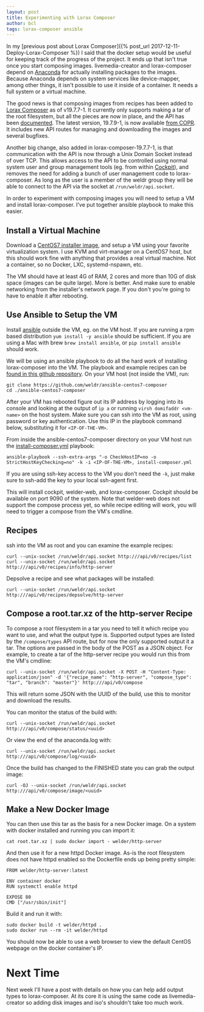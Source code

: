 ```yaml
---
layout: post
title: Experimenting with Lorax Composer
author: bcl
tags: lorax-composer ansible
---
```


In my [previous post about Lorax Composer]({% post_url
2017-12-11-Deploy-Lorax-Composer %}) I said that the docker setup would be
useful for keeping track of the progress of the project. It ends up that isn't
true once you start composing images. livemedia-creator and lorax-composer
depend on [Anaconda](https://github.com/rhinstaller/anaconda) for actually
installing packages to the images. Because Anaconda depends on system
services like device-mapper, among other things, it isn't possible to use it
inside of a container. It needs a full system or a virtual machine.

The good news is that composing images from recipes has been added to [Lorax
Composer](https://github.com/rhinstaller/lorax/tree/lorax-composer) as of
v19.7.7-1. It currently only supports making a tar of the root filesystem, but
all the pieces are now in place, and the API has been
[documented](https://github.com/rhinstaller/lorax/blob/lorax-composer/src/pylorax/api/v0.py#L19).
The latest version, 19.7.9-1, is now available [from
COPR](https://copr.fedorainfracloud.org/coprs/g/weldr/lorax-composer/). It
includes new API routes for managing and downloading the images and several
bugfixes.

Another big change, also added in lorax-composer-19.7.7-1, is that communication
with the API is now through a Unix Domain Socket instead of over TCP. This
allows access to the API to be controlled using normal system user and group
management tools (eg. from within [Cockpit](http://cockpit-project.org/)), and
removes the need for adding a bunch of user management code to lorax-composer.
As long as the user is a member of the weldr group they will be able to connect
to the API via the socket at `/run/weldr/api.socket`.

In order to experiment with composing images you will need to setup a VM and
install lorax-composer. I've put together ansible playbook to make this easier.

## Install a Virtual Machine

Download a [CentOS7 installer image](https://centos.org/download/), and setup a
VM using your favorite virtualization system. I use KVM and virt-manager on a
CentOS7 host, but this should work fine with anything that provides a real
virtual machine. Not a container, so no Docker, LXC, systemd-nspawn, etc.

The VM should have at least 4G of RAM, 2 cores and more than 10G of disk space
(images can be quite large). More is better. And make sure to enable networking
from the installer's network page. If you don't you're going to have to enable
it after rebooting.

## Use Ansible to Setup the VM

Install [ansible](https://www.ansible.com) outside the VM, eg. on the VM host.
If you are running a rpm based distribution `yum install -y ansible` should be
sufficient. If you are using a Mac with brew `brew install ansible`,
or `pip install ansible` should work.

We will be using an ansible playbook to do all the hard work of installing
lorax-composer into the VM. The playbook and example recipes can be [found in
this github repository](https://github.com/weldr/ansible-centos7-composer). On
your VM host (not inside the VM), run:

    git clone https://github.com/weldr/ansible-centos7-composer
    cd ./ansible-centos7-composer

After your VM has rebooted figure out its IP address by
logging into its console and looking at the output of `ip a` or running `virsh
domifaddr <vm-name>` on the host system. Make sure you can ssh into the VM as
root, using password or key authentication. Use this IP in the playbook command
below, substituting it for `<IP-OF-THE-VM>`.

From inside the ansible-centos7-composer directory on your VM host run the
[install-composer.yml](https://github.com/weldr/ansible-centos7-composer/blob/master/install-composer.yml)
playbook:

    ansible-playbook --ssh-extra-args "-o CheckHostIP=no -o StrictHostKeyChecking=no" -k -i <IP-OF-THE-VM>, install-composer.yml

If you are using ssh-key access to the VM you don't need the `-k`, just make sure
to ssh-add the key to your local ssh-agent first.

This will install cockpit, welder-web, and lorax-composer. Cockpit should be
available on port 9090 of the system. Note that welder-web does not support the
compose process yet, so while recipe editing will work, you will need to
trigger a compose from the VM's cmdline.

## Recipes

ssh into the VM as root and you can examine the example recipes:

    curl --unix-socket /run/weldr/api.socket http:///api/v0/recipes/list
    curl --unix-socket /run/weldr/api.socket http:///api/v0/recipes/info/http-server

Depsolve a recipe and see what packages will be installed:

    curl --unix-socket /run/weldr/api.socket http:///api/v0/recipes/depsolve/http-server

## Compose a root.tar.xz of the http-server Recipe

To compose a root filesystem in a tar you need to tell it which recipe you want
to use, and what the output type is. Supported output types are listed by the
`/compose/types` API route, but for now the only supported output it a tar. The
options are passed in the body of the POST as a JSON object. For example, to
create a tar of the http-server recipe you would run this from the VM's
cmdline:

    curl --unix-socket /run/weldr/api.socket -X POST -H "Content-Type: application/json" -d '{"recipe_name": "http-server", "compose_type": "tar", "branch": "master"}' http:///api/v0/compose

This will return some JSON with the UUID of the build, use this to monitor and download the results.

You can monitor the status of the build with:

    curl --unix-socket /run/weldr/api.socket http:///api/v0/compose/status/<uuid>

Or view the end of the anaconda.log with:

    curl --unix-socket /run/weldr/api.socket http:///api/v0/compose/log/<uuid>

Once the build has changed to the FINISHED state you can grab the output image:

    curl -OJ --unix-socket /run/weldr/api.socket http:///api/v0/compose/image/<uuid>

## Make a New Docker Image

You can then use this tar as the basis for a new Docker image. On a system with docker installed and
running you can import it:

    cat root.tar.xz | sudo docker import - welder/http-server

And then use it for a new httpd Docker image. As-is the root filesystem does not have httpd enabled so the
Dockerfile ends up being pretty simple:

    FROM welder/http-server:latest

    ENV container docker
    RUN systemctl enable httpd

    EXPOSE 80
    CMD ["/usr/sbin/init"]

Build it and run it with:

    sudo docker build -t welder/httpd .
    sudo docker run --rm -it welder/httpd

You should now be able to use a web browser to view the default CentOS webpage on the docker container's IP.

# Next Time

Next week I'll have a post with details on how you can help add output types to
lorax-composer. At its core it is using the same code as livemedia-creator so
adding disk images and iso's shouldn't take too much work.

